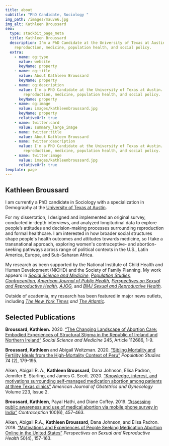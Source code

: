 ```yaml
---
title: about
subtitle: "PhD Candidate, Sociology "
img_path: /images/mauve6.jpg
img_alt: Kathleen Broussard
seo:
  type: stackbit_page_meta
  title: Kathleen Broussard
  description: I'm a PhD Candidate at the University of Texas at Austin. I study
    reproduction, medicine, population health, and social policy.
  extra:
    - name: og:type
      value: website
      keyName: property
    - name: og:title
      value: About Kathleen Broussard
      keyName: property
    - name: og:description
      value: I'm a PhD Candidate at the University of Texas at Austin. I study
        reproduction, medicine, population health, and social policy.
      keyName: property
    - name: og:image
      value: images/kathleenbroussard.jpg
      keyName: property
      relativeUrl: true
    - name: twitter:card
      value: summary_large_image
    - name: twitter:title
      value: About Kathleen Broussard
    - name: twitter:description
      value: I'm a PhD Candidate at the University of Texas at Austin. I study
        reproduction, medicine, population health, and social policy.
    - name: twitter:image
      value: images/kathleenbroussard.jpg
      relativeUrl: true
template: page
---
```


## Kathleen Broussard

I am currently a PhD candidate in Sociology with a specialization in Demography at the [University of Texas at Austin](https://liberalarts.utexas.edu/sociology/graduate/gradstudents/profile.php?id=rkg335).

For my dissertation, I designed and implemented an original survey, conducted in-depth interviews, and analyzed longitudinal data to explore people’s attitudes and decision-making processes surrounding reproduction and formal healthcare. I am interested in how broader social structures shape people's health outcomes and attitudes towards medicine, so I take a transnational approach, exploring women's contraceptive- and abortion-seeking pathways across   range of political contexts in the U.S., Latin America, Europe, and Sub-Saharan Africa.

My research as been supported by the National Institute of Child Health and Human Development (NICHD) and the Society of Family Planning. My work appears in *[Social Science and Medicine,](https://doi.org/10.1016/j.socscimed.2019.112686)* *[Population Studies](https://doi.org/10.1080/00324728.2020.1737188), [Contraception](https://www.sciencedirect.com/science/article/pii/S0010782419303920?via%3Dihub), [Americ​an Journal of Public Health](https://doi.org/10.2105/AJPH.2019.305369), [Perspectives on Sexual and Reproductive Health](https://onlinelibrary.wiley.com/doi/full/10.1363/psrh.12073), [AJOG](https://doi.org/10.1016/j.ajog.2020.02.026),* and _[BMJ Sexual and Reproductive Health](https://srh.bmj.com/content/44/3/181)._

Outside of academia, my research has been featured in major news outlets, including *[The New York Times](https://www.nytimes.com/2019/09/20/upshot/abortion-pills-rising-use.html) and [The Atlantic](https://www.theatlantic.com/health/archive/2018/07/after-abortion-is-illegal/565430/).*

## Selected Publications

**Broussard, Kathleen.** 2020. [“The Changing Landscape of Abortion Care: Embodied Experiences of Structural Stigma in the Republic of Ireland and Northern Ireland”](https://doi.org/10.1016/j.socscimed.2019.112686) _Social Science and Medicine_ 245, Article 112686, 1-9.

**Broussard, Kathleen** and Abigail Weitzman. 2020. [“Sibling Mortality and Fertility Ideals from the High-Mortality Context of Peru”](https://doi.org/10.1080/00324728.2020.1737188) _Population Studies_ 74 (2), 179-195.

Aiken, Abigail R. A., **Kathleen Broussard**, Dana Johnson, Elisa Padron, Jennifer E. Starling, and James G. Scott. 2020. [“Knowledge, interest, and motivations surrounding self-managed medication abortion among patients at three Texas clinics”](https://doi.org/10.1016/j.ajog.2020.02.026) _American Journal of Obstetrics and Gynecology_ Volume 223, Issue 2.

**Broussard, Kathleen**, Payal Hathi, and Diane Coffey. 2019. [“Assessing public awareness and use of medical abortion via mobile phone survey in India”](https://doi.org/10.1016/j.contraception.2019.08.005) _Contraception_ 100(6), 457-463.

Aiken, Abigail R.A., **Kathleen Broussard**, Dana Johnson, and Elisa Padron. 2018. [“Motivations and Experiences of People Seeking Medication Abortion Online in the United States”](https://doi.org/10.1363/psrh.12073) _Perspectives on Sexual and Reproductive Health_ 50(4), 157-163.
